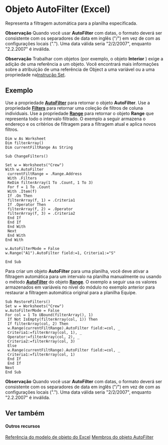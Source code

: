 
# Objeto AutoFilter (Excel)

Representa a filtragem automática para a planilha especificada.


 **Observação**  Quando você usar  **AutoFilter** com datas, o formato deverá ser consistente com os separadores de data em inglês ("/") em vez de com as configurações locais ("."). Uma data válida seria "2/2/2007", enquanto "2.2.2007" é inválida.


 **Observação**  Trabalhar com objetos (por exemplo, o objeto  **Interior** ) exige a adição de uma referência a um objeto. Você encontrará mais informações sobre a atribuição de uma referência de Object a uma variável ou a uma propriedade na[Instrução Set](http://msdn.microsoft.com/library/59de2927-b338-0038-50b9-3379d7331935%28Office.15%29.aspx).


## Exemplo

Use a propriedade  **[AutoFilter](766f8501-dae7-32a7-9fae-70a87d0a8eba.md)** para retornar o objeto **AutoFilter**. Use a propriedade **[Filters](4a22dcab-4d06-01a8-7811-4590cf28f506.md)** para retornar uma coleção de filtros de coluna individuais. Use a propriedade **[Range](f8d1aca1-0d69-161a-981a-4dd10826e9d6.md)** para retornar o objeto **Range** que representa todo o intervalo filtrado. O exemplo a seguir armazena o endereço e os critérios de filtragem para a filtragem atual e aplica novos filtros.


```
Dim w As Worksheet 
Dim filterArray() 
Dim currentFiltRange As String 
 
Sub ChangeFilters() 
 
Set w = Worksheets("Crew") 
With w.AutoFilter 
 currentFiltRange = .Range.Address 
 With .Filters 
 ReDim filterArray(1 To .Count, 1 To 3) 
 For f = 1 To .Count 
 With .Item(f) 
 If .On Then 
 filterArray(f, 1) = .Criteria1 
 If .Operator Then 
 filterArray(f, 2) = .Operator 
 filterArray(f, 3) = .Criteria2 
 End If 
 End If 
 End With 
 Next 
 End With 
End With 
 
w.AutoFilterMode = False 
w.Range("A1").AutoFilter field:=1, Criteria1:="S" 
 
End Sub
```

Para criar um objeto  **AutoFilter** para uma planilha, você deve ativar a filtragem automática para um intervalo na planilha manualmente ou usando o método **[AutoFilter](0f773dbf-63e8-f714-d246-f803a74d366c.md)** do objeto **[Range](b8207778-0dcc-4570-1234-f130532cc8cd.md)**. O exemplo a seguir usa os valores armazenados em variáveis no nível do módulo no exemplo anterior para restaurar a filtragem automática original para a planilha Equipe.




```
Sub RestoreFilters() 
Set w = Worksheets("Crew") 
w.AutoFilterMode = False 
For col = 1 To UBound(filterArray(), 1) 
 If Not IsEmpty(filterArray(col, 1)) Then 
 If filterArray(col, 2) Then 
 w.Range(currentFiltRange).AutoFilter field:=col, _ 
 Criteria1:=filterArray(col, 1), _ 
 Operator:=filterArray(col, 2), _ 
 Criteria2:=filterArray(col, 3) 
 Else 
 w.Range(currentFiltRange).AutoFilter field:=col, _ 
 Criteria1:=filterArray(col, 1) 
 End If 
 End If 
Next 
End Sub 

```


 **Observação**  Quando você usar  **AutoFilter** com datas, o formato deverá ser consistente com os separadores de data em inglês ("/") em vez de com as configurações locais ("."). Uma data válida seria "2/2/2007", enquanto "2.2.2007" é inválida.


## Ver também


#### Outros recursos


[Referência do modelo de objeto do Excel](http://msdn.microsoft.com/library/11ea8598-8a20-92d5-f98b-0da04263bf2c%28Office.15%29.aspx)
[Membros do objeto AutoFilter](7a659664-47a0-8b1b-524e-f808cda97d84.md)